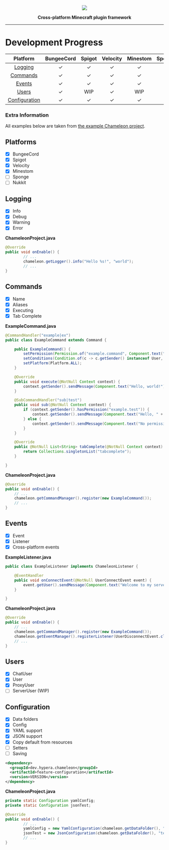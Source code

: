 <div align="center">
    <img src="https://i.hypera.dev/assets/chameleon@750x150.png" />
    <p><strong>Cross-platform Minecraft plugin framework</strong></p>
</div>

-----------

# Development Progress

|            Platform             | BungeeCord | Spigot | Velocity | Minestom | Sponge | Nukkit |
|:-------------------------------:|:----------:|:------:|:--------:|:--------:|:------:|:------:|
|       [Logging](#Logging)       |     ✓      |   ✓    |    ✓     |    ✓     |   ✓    |   ✓    |
|      [Commands](#Commands)      |     ✓      |   ✓    |    ✓     |    ✓     |        |        |
|        [Events](#Events)        |     ✓      |   ✓    |    ✓     |    ✓     |        |        |
|         [Users](#Users)         |     ✓      |  WIP   |    ✓     |   WIP    |        |        |
| [Configuration](#Configuration) |     ✓      |   ✓    |    ✓     |    ✓     |   ✓    |   ✓    |

### Extra Information

All examples below are taken from [the example Chameleon project](https://github.com/ChameleonFramework/Example).

## Platforms
 - [x] BungeeCord
 - [x] Spigot
 - [x] Velocity
 - [x] Minestom
 - [ ] Sponge
 - [ ] Nukkit

## Logging
 - [x] Info
 - [x] Debug
 - [x] Warning
 - [x] Error

**ChameleonProject.java**
```java
@Override
public void onEnable() {
        // ...
        chameleon.getLogger().info("Hello %s!", "world");
        // ...
}
```

## Commands
 - [x] Name
 - [x] Aliases
 - [x] Executing
 - [x] Tab Complete

**ExampleCommand.java**
```java
@CommandHandler("example|ex")
public class ExampleCommand extends Command {

	public ExampleCommand() {
		setPermission(Permission.of("example.command", Component.text("No permission.", NamedTextColor.RED)));
		setConditions(Condition.of(c -> c.getSender() instanceof User, Component.text("This command can only be used in-game.", NamedTextColor.RED)));
		setPlatform(Platform.ALL);
	}

	@Override
	public void execute(@NotNull Context context) {
		context.getSender().sendMessage(Component.text("Hello, world!"));
	}

	@SubCommandHandler("sub|test")
	public void sub(@NotNull Context context) {
		if (context.getSender().hasPermission("example.test")) {
			context.getSender().sendMessage(Component.text("Hello, " + (context.getArgs().length > 0 ? context.getArgs()[0] : context.getSender().getName()) + "!"));
		} else {
			context.getSender().sendMessage(Component.text("No permission.", NamedTextColor.RED));
		}
	}

	@Override
	public @NotNull List<String> tabComplete(@NotNull Context context) {
		return Collections.singletonList("tabcomplete");
	}

}
```

**ChameleonProject.java**
```java
@Override
public void onEnable() {
	// ...
    chameleon.getCommandManager().register(new ExampleCommand());
    // ...
}
```

## Events

* [x] Event
* [x] Listener
* [x] Cross-platform events

**ExampleListener.java**
```java
public class ExampleListener implements ChameleonListener {

	@EventHandler
	public void onConnectEvent(@NotNull UserConnectEvent event) {
		event.getUser().sendMessage(Component.text("Welcome to my server!", NamedTextColor.GREEN));
	}

}
```


**ChameleonProject.java**
```java
@Override
public void onEnable() {
	// ...
	chameleon.getCommandManager().register(new ExampleCommand());
	chameleon.getEventManager().registerListener(UserDisconnectEvent.class, event -> chameleon.getLogger().info("%s left the server!", event.getUser().getName()));
	// ...
}
```

## Users

 - [x] ChatUser
 - [x] User
 - [x] ProxyUser
 - [ ] ServerUser (WIP)

## Configuration

 - [x] Data folders
 - [x] Config
 - [x] YAML support
 - [x] JSON support
 - [x] Copy default from resources
 - [ ] Setters
 - [ ] Saving

```xml
<dependency>
  <groupId>dev.hypera.chameleon</groupId>
  <artifactId>feature-configuration</artifactId>
  <version>VERSION</version>
</dependency>
```

**ChameleonProject.java**
```java
private static Configuration yamlConfig;
private static Configuration jsonTest;

@Override
public void onEnable() {
        // ...
        yamlConfig = new YamlConfiguration(chameleon.getDataFolder(), "config.yml", true);
        jsonTest = new JsonConfiguration(chameleon.getDataFolder(), "test.json", true);
        // ...
}
```